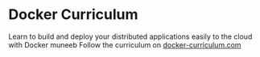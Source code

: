 Docker Curriculum
===

Learn to build and deploy your distributed applications easily to the cloud with Docker
muneeb
Follow the curriculum on [docker-curriculum.com](https://docker-curriculum.com/)
